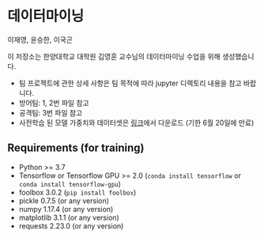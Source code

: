 # 데이터마이닝

이재영, 윤승한, 이국곤

이 저장소는 한양대학교 대학원 김영훈 교수님의 데이터마이닝 수업을 위해 생성했습니다.

* 팀 프로젝트에 관한 상세 사항은 팀 목적에 따라 jupyter 디렉토리 내용을 참고 바랍니다.
* 방어팀: 1, 2번 파일 참고
* 공격팀: 3번 파일 참고
* 사전학습 된 모델 가중치와 데이터셋은 [링크](https://1drv.ms/u/s!AuS4E8bOdN2Blpd1jw9ilzNhT0dI3Q?e=haQ87B)에서 다운로드 (기한 6월 20일에 만료)

## Requirements (for training)

- Python >= 3.7
- Tensorflow or Tensorflow GPU >= 2.0 (``conda install tensorflow`` or ``conda install tensorflow-gpu``)
- foolbox 3.0.2 (``pip install foolbox``)
- pickle 0.7.5 (or any version)
- numpy 1.17.4 (or any version)
- matplotlib 3.1.1 (or any version)
- requests 2.23.0 (or any version)
